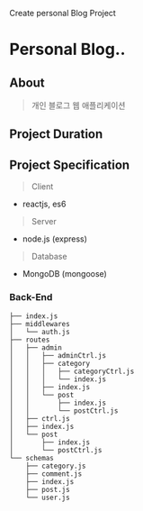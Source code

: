 Create personal Blog Project

# Personal Blog..

## About

> 개인 블로그 웹
> 애플리케이션

## Project Duration

>

## Project Specification

> Client

- reactjs, es6

> Server

- node.js (express)

> Database

- MongoDB (mongoose)

### Back-End

```
├── index.js
├── middlewares
│   └── auth.js
├── routes
│   ├── admin
│   │   ├── adminCtrl.js
│   │   ├── category
│   │   │   ├── categoryCtrl.js
│   │   │   └── index.js
│   │   ├── index.js
│   │   └── post
│   │       ├── index.js
│   │       └── postCtrl.js
│   ├── ctrl.js
│   ├── index.js
│   └── post
│       ├── index.js
│       └── postCtrl.js
└── schemas
    ├── category.js
    ├── comment.js
    ├── index.js
    ├── post.js
    └── user.js
```
